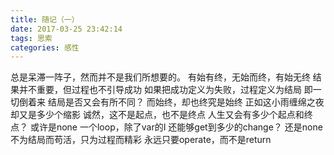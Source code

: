 ```yaml
---
title: 随记（一）
date: 2017-03-25 23:42:14
tags: 思索
categories: 感性
---
```

总是呆滞一阵子，然而并不是我们所想要的。
有始有终，无始而终，有始无终
结果并不重要，但过程也不引导成功
如果把成功定义为失败，过程定义为结局
即一切倒着来
结局是否又会有所不同？
而始终，却也终究是始终
正如这小雨缠绵之夜
却又是多少个缩影
诚然，这不是起点，也不是终点
人生又会有多少个起点和终点？
或许是none
一个loop，除了var的I
还能够get到多少的change？
还是none
不为结局而苟活，只为过程而精彩
永远只要operate，而不是return